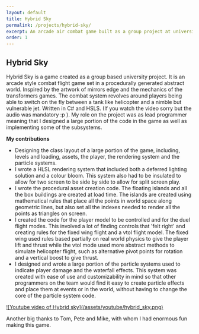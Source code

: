 ```yaml
---
layout: default
title: Hybrid Sky
permalink: /projects/hybrid-sky/
excerpt: An arcade air combat game built as a group project at university. Also built using C# & the XNA framework
order: 1
---
```


## Hybrid Sky

Hybrid Sky is a game created as a group based university project. It is an arcade style combat flight game set in a procedurally generated abstract world. Inspired by the artwork of mirrors edge and the mechanics of the transformers games. The combat system revolves around players being able to switch on the fly between a tank like helicopter and a nimble but vulnerable jet. Written in C# and HSLS. (If you watch the video sorry but the audio was mandatory :p ). My role on the project was as lead programmer meaning that I designed a large portion of the code in the game as well as implementing some of the subsystems.

**My contributions**

- Designing the class layout of a large portion of the game, including, levels and loading, assets, the player, the rendering system and the particle systems.
- I wrote a HLSL rendering system that included both a deferred lighting solution and a colour bloom. This system also had to be insulated to allow for two screen to be side by side to allow for split screen play.
- I wrote the procedural asset creation code. The floating islands and all the box buildings are created at load time. The islands are created using mathematical rules that place all the points in world space along geometric lines, but also set all the indexes needed to render all the points as triangles on screen.
- I created the code for the player model to be controlled and for the duel flight modes. This involved a lot of finding controls that 'felt right' and creating rules for the fixed wing flight and a vtol flight model. The fixed wing used rules based partially on real world physics to give the player lift and thrust while the vtol mode used more abstract methods to simulate helicopter flight, such as alternative pivot points for rotation and a vertical boost to give thrust.
- I designed and wrote a large portion of the particle systems used to indicate player damage and the waterfall effects. This system was created with ease of use and customizability in mind so that other programmers on the team would find it easy to create particle effects and place them at events or in the world, without having to change the core of the particle system code.

<a href="https://youtu.be/wBsGQinzkog" target="_blank">
![Youtube video of Hybrid sky](/assets/youtube/hybrid_sky.png)
</a>

Another big thanks to Tom, Pete and Mike, with whom I had enormous fun making this game.
